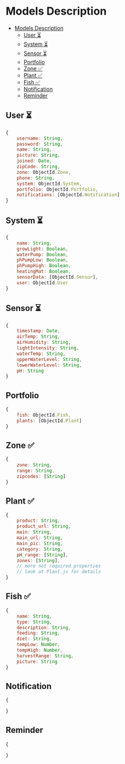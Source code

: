 # Models Description

- [Models Description](#models-description)
    - [User ⏳](#user-%E2%8F%B3)
    - [System ⏳](#system-%E2%8F%B3)
    - [Sensor ⏳](#sensor-%E2%8F%B3)
    - [Portfolio](#portfolio)
    - [Zone ✅](#zone-%E2%9C%85)
    - [Plant ✅](#plant-%E2%9C%85)
    - [Fish ✅](#fish-%E2%9C%85)
    - [Notification](#notification)
    - [Reminder](#reminder)

## User ⏳
```javascript
{
    username: String,
    password: String,
    name: String,    
    picture: String,
    joined: Date,
    zipCode: String,
    zone: ObjectId.Zone,
    phone: String,
    system: ObjectId.System,
    portfolio: ObjectId.Portfolio,
    notifications: [ObjectId.Notification]
}
```

## System ⏳
```javascript
{
    name: String,
    growLight: Boolean,
    waterPump: Boolean,
    phPumpLow: Boolean,
    phPumpHigh: Boolean,
    heatingMat: Boolean,
    sensorData: [ObjectId.Sensor],
    user: ObjectId.User
}
```

## Sensor ⏳
```javascript
{
    timestamp: Date,
    airTemp: String,
    airHumidity: String,
    lightIntensity: String,
    waterTemp: String,
    upperWaterLevel: String,
    lowerWaterLevel: String,
    pH: String
}
```

## Portfolio
```javascript
{
    fish: ObjectId.Fish,
    plants: [ObjectId.Plant]
}
```

## Zone ✅
```javascript
{
    zone: String,
    range: String,
    zipcodes: [String]
}
```

## Plant ✅
```javascript
{
    product: String,
    product_url: String,
    main: String,
    main_url: String,
    main_pic: String,
    category: String,
    pH_range: [String],
    zones: [String],
    // more not required properties
    // look at Plant.js for details
}
```

## Fish ✅
```javascript
{
    name: String,
    type: String,
    description: String,
    feeding: String,
    diet: String,
    tempLow: Number,
    tempHigh: Number,
    harvestRange: String,
    picture: String
}
```

## Notification
```javascript
{

}
```

## Reminder
```javascript
{

}
```
